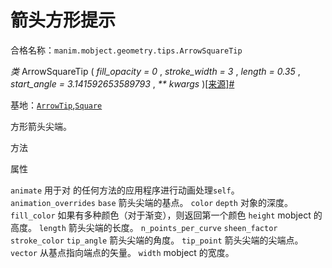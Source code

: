 # 箭头方形提示

合格名称：`manim.mobject.geometry.tips.ArrowSquareTip`

_类_ ArrowSquareTip ( _fill_opacity = 0_ , _stroke_width = 3_ , _length = 0.35_ , _start_angle = 3.141592653589793_ , _\*\* kwargs_ )[\[来源\]](../_modules/manim/mobject/geometry/tips.html#ArrowSquareTip)[#](#manim.mobject.geometry.tips.ArrowSquareTip "此定义的固定链接")

基地：[`ArrowTip`](manim.mobject.geometry.tips.ArrowTip.html#manim.mobject.geometry.tips.ArrowTip "manim.mobject.geometry.tips.ArrowTip"),[`Square`](manim.mobject.geometry.polygram.Square.html#manim.mobject.geometry.polygram.Square "manim.mobject.geometry.polygram.Square")

方形箭头尖端。

方法



属性


`animate`
用于对 的任何方法的应用程序进行动画处理`self`。
`animation_overrides`
`base`
箭头尖端的基点。
`color`
`depth`
对象的深度。
`fill_color`
如果有多种颜色（对于渐变），则返回第一个颜色
`height`
mobject 的高度。
`length`
箭头尖端的长度。
`n_points_per_curve`
`sheen_factor`
`stroke_color`
`tip_angle`
箭头尖端的角度。
`tip_point`
箭头尖端的尖端点。
`vector`
从基点指向端点的矢量。
`width`
mobject 的宽度。
